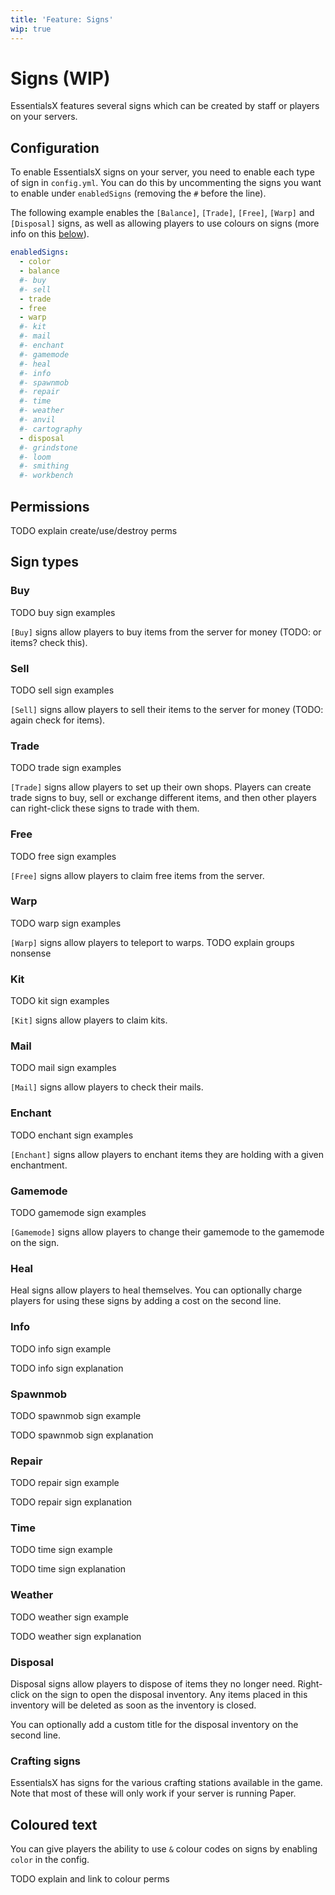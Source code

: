 ```yaml
---
title: 'Feature: Signs'
wip: true
---
```


# Signs (WIP)

EssentialsX features several signs which can be created by staff or players on your servers.

## Configuration

To enable EssentialsX signs on your server, you need to enable each type of sign in `config.yml`. You can do this by uncommenting the signs you want to enable under `enabledSigns` (removing the `#` before the line).

The following example enables the `[Balance]`, `[Trade]`, `[Free]`, `[Warp]` and `[Disposal]` signs, as well as allowing players to use colours on signs (more info on this [below](#coloured-text)).

```yaml
enabledSigns:
  - color
  - balance
  #- buy
  #- sell
  - trade
  - free
  - warp
  #- kit
  #- mail
  #- enchant
  #- gamemode
  #- heal
  #- info
  #- spawnmob
  #- repair
  #- time
  #- weather
  #- anvil
  #- cartography
  - disposal
  #- grindstone
  #- loom
  #- smithing
  #- workbench
```

## Permissions

TODO explain create/use/destroy perms

## Sign types

### Buy

TODO buy sign examples

`[Buy]` signs allow players to buy items from the server for money (TODO: or items? check this).

### Sell

TODO sell sign examples

`[Sell]` signs allow players to sell their items to the server for money (TODO: again check for items).

### Trade

TODO trade sign examples

`[Trade]` signs allow players to set up their own shops. Players can create trade signs to buy, sell or exchange different items, and then other players can right-click these signs to trade with them.

### Free

TODO free sign examples

`[Free]` signs allow players to claim free items from the server.

### Warp

TODO warp sign examples

`[Warp]` signs allow players to teleport to warps. TODO explain groups nonsense

### Kit

TODO kit sign examples

`[Kit]` signs allow players to claim kits.

### Mail

TODO mail sign examples

`[Mail]` signs allow players to check their mails.

### Enchant

TODO enchant sign examples

`[Enchant]` signs allow players to enchant items they are holding with a given enchantment.

### Gamemode

TODO gamemode sign examples

`[Gamemode]` signs allow players to change their gamemode to the gamemode on the sign.

### Heal

<KitCard>

<KitLevel>

<DocsSign line1="[Heal]" line2="[Cost]"></DocsSign>

<DocsSign :line1="{ text: '[Heal]', highlight: 'valid' }"></DocsSign>

<DocsSign :line1="{ text: '[Heal]', highlight: 'valid' }" line2="$1200"></DocsSign>

</KitLevel>

</KitCard>

Heal signs allow players to heal themselves. You can optionally charge players for using these signs by adding a cost on the second line.

### Info

TODO info sign example

TODO info sign explanation

### Spawnmob

TODO spawnmob sign example

TODO spawnmob sign explanation

### Repair

TODO repair sign example

TODO repair sign explanation

### Time

TODO time sign example

TODO time sign explanation

### Weather

TODO weather sign example

TODO weather sign explanation

### Disposal

<KitCard>

<KitLevel>

<DocsSign :line1="{ text: '[Disposal]', highlight: 'valid' }"></DocsSign>

<DocsSign :line1="{ text: '[Disposal]', highlight: 'valid' }" line2="Rubbish Bin"></DocsSign>

</KitLevel>

</KitCard>

Disposal signs allow players to dispose of items they no longer need. Right-click on the sign to open the disposal inventory. Any items placed in this inventory will be deleted as soon as the inventory is closed.

You can optionally add a custom title for the disposal inventory on the second line.

### Crafting signs

EssentialsX has signs for the various crafting stations available in the game. Note that most of these will only work if your server is running Paper.

<KitCard>

<KitLevel>

<DocsSign :line1="{ text: '[Anvil]', highlight: 'valid' }"></DocsSign>

<DocsSign :line1="{ text: '[Cartography]', highlight: 'valid' }"></DocsSign>

<DocsSign :line1="{ text: '[Grindstone]', highlight: 'valid' }"></DocsSign>

</KitLevel>

<KitLevel>

<DocsSign :line1="{ text: '[Loom]', highlight: 'valid' }"></DocsSign>

<DocsSign :line1="{ text: '[Smithing]', highlight: 'valid' }"></DocsSign>

<DocsSign :line1="{ text: '[Workbench]', highlight: 'valid' }"></DocsSign>

</KitLevel>

</KitCard>

## Coloured text

You can give players the ability to use `&` colour codes on signs by enabling `color` in the config.

TODO explain and link to colour perms
